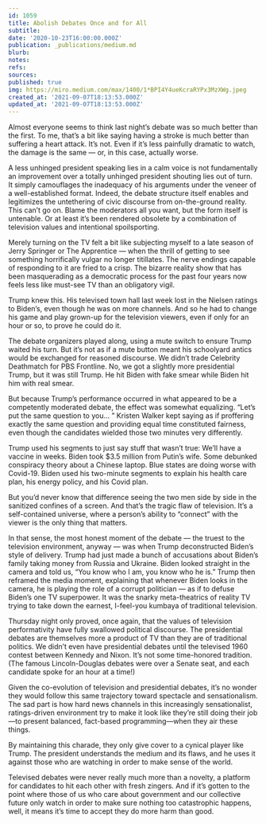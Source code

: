 ```yaml
---
id: 1059
title: Abolish Debates Once and for All
subtitle: 
date: '2020-10-23T16:00:00.000Z'
publication: _publications/medium.md
blurb: 
notes: 
refs: 
sources: 
published: true
img: https://miro.medium.com/max/1400/1*BPI4Y4ueKcraRYPx3MzXWg.jpeg
created_at: '2021-09-07T18:13:53.000Z'
updated_at: '2021-09-07T18:13:53.000Z'
---
```

Almost everyone seems to think last night’s debate was so much better than the first. To me, that’s a bit like saying having a stroke is much better than suffering a heart attack. It’s not. Even if it’s less painfully dramatic to watch, the damage is the same — or, in this case, actually worse.

A less unhinged president speaking lies in a calm voice is not fundamentally an improvement over a totally unhinged president shouting lies out of turn. It simply camouflages the inadequacy of his arguments under the veneer of a well-established format. Indeed, the debate structure itself enables and legitimizes the untethering of civic discourse from on-the-ground reality. This can’t go on. Blame the moderators all you want, but the form itself is untenable. Or at least it’s been rendered obsolete by a combination of television values and intentional spoilsporting.

Merely turning on the TV felt a bit like subjecting myself to a late season of Jerry Springer or The Apprentice — when the thrill of getting to see something horrifically vulgar no longer titillates. The nerve endings capable of responding to it are fried to a crisp. The bizarre reality show that has been masquerading as a democratic process for the past four years now feels less like must-see TV than an obligatory vigil.

Trump knew this. His televised town hall last week lost in the Nielsen ratings to Biden’s, even though he was on more channels. And so he had to change his game and play grown-up for the television viewers, even if only for an hour or so, to prove he could do it.

The debate organizers played along, using a mute switch to ensure Trump waited his turn. But it’s not as if a mute button meant his schoolyard antics would be exchanged for reasoned discourse. We didn’t trade Celebrity Deathmatch for PBS Frontline. No, we got a slightly more presidential Trump, but it was still Trump. He hit Biden with fake smear while Biden hit him with real smear.

But because Trump’s performance occurred in what appeared to be a competently moderated debate, the effect was somewhat equalizing. “Let’s put the same question to you… ” Kristen Walker kept saying as if proffering exactly the same question and providing equal time constituted fairness, even though the candidates wielded those two minutes very differently.

Trump used his segments to just say stuff that wasn’t true: We’ll have a vaccine in weeks. Biden took $3.5 million from Putin’s wife. Some debunked conspiracy theory about a Chinese laptop. Blue states are doing worse with Covid-19. Biden used his two-minute segments to explain his health care plan, his energy policy, and his Covid plan.

But you’d never know that difference seeing the two men side by side in the sanitized confines of a screen. And that’s the tragic flaw of television. It’s a self-contained universe, where a person’s ability to “connect” with the viewer is the only thing that matters.

In that sense, the most honest moment of the debate — the truest to the television environment, anyway — was when Trump deconstructed Biden’s style of delivery. Trump had just made a bunch of accusations about Biden’s family taking money from Russia and Ukraine. Biden looked straight in the camera and told us, “You know who I am, you know who he is.” Trump then reframed the media moment, explaining that whenever Biden looks in the camera, he is playing the role of a corrupt politician — as if to defuse Biden’s one TV superpower. It was the snarky meta-theatrics of reality TV trying to take down the earnest, I-feel-you kumbaya of traditional television.

Thursday night only proved, once again, that the values of television performativity have fully swallowed political discourse. The presidential debates are themselves more a product of TV than they are of traditional politics. We didn’t even have presidential debates until the televised 1960 contest between Kennedy and Nixon. It’s not some time-honored tradition. (The famous Lincoln-Douglas debates were over a Senate seat, and each candidate spoke for an hour at a time!)

Given the co-evolution of television and presidential debates, it’s no wonder they would follow this same trajectory toward spectacle and sensationalism. The sad part is how hard news channels in this increasingly sensationalist, ratings-driven environment try to make it look like they’re still doing their job—to present balanced, fact-based programming—when they air these things.

By maintaining this charade, they only give cover to a cynical player like Trump. The president understands the medium and its flaws, and he uses it against those who are watching in order to make sense of the world.

Televised debates were never really much more than a novelty, a platform for candidates to hit each other with fresh zingers. And if it’s gotten to the point where those of us who care about government and our collective future only watch in order to make sure nothing too catastrophic happens, well, it means it’s time to accept they do more harm than good.

